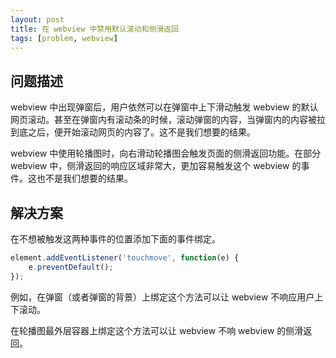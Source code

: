 ```yaml
---
layout: post
title: 在 webview 中禁用默认滚动和侧滑返回
tags: [problem, webview]
---
```


## 问题描述

webview 中出现弹窗后，用户依然可以在弹窗中上下滑动触发 webview 的默认网页滚动。甚至在弹窗内有滚动条的时候，滚动弹窗的内容，当弹窗内的内容被拉到底之后，便开始滚动网页的内容了。这不是我们想要的结果。

webview 中使用轮播图时，向右滑动轮播图会触发页面的侧滑返回功能。在部分 webview 中，侧滑返回的响应区域非常大，更加容易触发这个 webview 的事件。这也不是我们想要的结果。

## 解决方案

在不想被触发这两种事件的位置添加下面的事件绑定。

```js
element.addEventListener('touchmove', function(e) {
    e.preventDefault();
});
```

例如，在弹窗（或者弹窗的背景）上绑定这个方法可以让 webview 不响应用户上下滚动。

在轮播图最外层容器上绑定这个方法可以让 webview 不响 webview 的侧滑返回。
